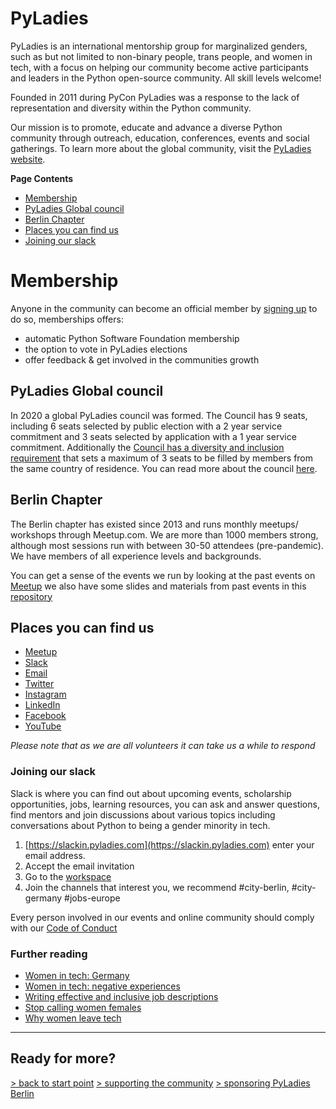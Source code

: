 # PyLadies

PyLadies is an international mentorship group for marginalized genders, such as but not limited to non-binary people, trans people, and women in tech, with a focus on helping our community become active participants and leaders in the Python open-source community. All skill levels welcome!

Founded in 2011 during PyCon PyLadies was a response to the lack of representation and diversity within the Python community. 

Our mission is to promote, educate and advance a diverse Python community through outreach, education, conferences, events and social gatherings. To learn more about the global community, visit the [PyLadies website](https://pyladies.com).

**Page Contents**

- [Membership](#membership)
- [PyLadies Global council](#pyladies-global-council)
- [Berlin Chapter](#berlin-chapter)
- [Places you can find us](#places-you-can-find-us)
- [Joining our slack](#joining-our-slack)

# Membership

Anyone in the community can become an official member by [signing up](https://docs.google.com/forms/d/e/1FAIpQLSfknZgGu8HRA9UXiKoD0MWZ-vxOMHKRK5kJ_iK67tZq2pV6Qg/viewform) to do so, memberships offers:
- automatic Python Software Foundation membership
- the option to vote in PyLadies elections
- offer feedback & get involved in the communities growth

## PyLadies Global council

In 2020 a global PyLadies council was formed. The Council has 9 seats, including 6 seats selected by public election with a 2 year service commitment and 3 seats selected by application with a 1 year service commitment. Additionally the [Council has a diversity and inclusion requirement](https://github.com/pyladies/global-organizing/blob/main/process/pyladies_global_council_election_proposals.md#diversity-and-inclusion-requirements) that sets a maximum of 3 seats to be filled by members from the same country of residence. You can read more about the council [here](https://pyladies.com/blog/Announcing-the-Inaugural-PyLadies-Global-Council/inaugural-pyladies-council/).

## Berlin Chapter

The Berlin chapter has existed since 2013 and runs monthly meetups/ workshops through Meetup.com. We are more than 1000 members strong, although most sessions run with between 30-50 attendees (pre-pandemic). We have members of all experience levels and backgrounds.

You can get a sense of the events we run by looking at the past events on [Meetup](https://www.meetup.com/pyladies-berlin/events/past) we also have some slides and materials from past events in this [repository](../../README.md#past-workshops)

## Places you can find us

- [Meetup](https://www.meetup.com/pyladies-berlin)
- [Slack](https://pyladies.slack.com)
- [Email](mailto:berlin@pyladies.com)
- [Twitter](https://twitter.com/PyLadiesBer)
- [Instagram](https://www.instagram.com/PyLadiesBerlin/)
- [LinkedIn](https://www.linkedin.com/in/pyladies-berlin-32879a18a/)
- [Facebook](https://www.facebook.com/PyLadiesBerlin)
- [YouTube](https://www.youtube.com/user/PyLadiesBerlin)

*Please note that as we are all volunteers it can take us a while to respond*

### Joining our slack

Slack is where you can find out about upcoming events, scholarship opportunities, jobs, learning resources, you can ask and answer questions, find mentors and join discussions about various topics including conversations about Python to being a gender minority in tech.

1. [https://slackin.pyladies.com](https://slackin.pyladies.com) enter your email address.
2. Accept the email invitation
3. Go to the [workspace](https://pyladies.slack.com)
4. Join the channels that interest you, we recommend #city-berlin, #city-germany #jobs-europe

Every person involved in our events and online community should comply with our [Code of Conduct](https://www.pyladies.com/CodeOfConduct/)

### Further reading

- [Women in tech: Germany](http://blog.honeypot.io/women-in-tech-germany/)
- [Women in tech: negative experiences](https://bdtechtalks.com/2019/03/21/sustaining-women-in-technology-stem/)
- [Writing effective and inclusive job descriptions](https://medium.com/@meb_57007/writing-effective-and-inclusive-job-descriptions-ace2a302f30a)
- [Stop calling women females](https://www.buzzfeed.com/tracyclayton/stop-calling-women-females?utm_term=.ba9GR6nEx4&source=post_page---------------------------#.tfJvEZzlPb)
- [Why women leave tech](https://medium.com/tech-diversity-files/if-you-think-women-in-tech-is-just-a-pipeline-problem-you-haven-t-been-paying-attention-cb7a2073b996#.2xw2y2f1s)


---

## Ready for more?

[> back to start point](../start_here.md)
[> supporting the community](./supporting_pyladies.md#other-ways-you-might-support-the-community)
[> sponsoring PyLadies Berlin](./hosting_and_sponsorship.md#sponsoring-pyladies)
